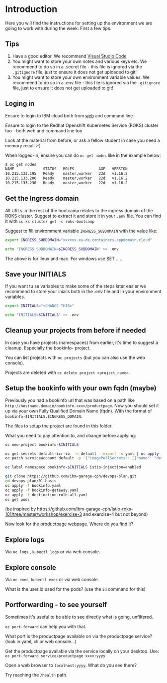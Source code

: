 # Introduction

Here you will find the instructions for setting up the environment we are going to work with during the week.
First a few tips.

## Tips

1. Have a good editor. We recommend [Visual Studio Code](https://code.visualstudio.com/)
2. You might want to store your own notes and various keys etc. We recommend to do so in a .secret file - this file is ignored via the `.gitignore` file, just to ensure it does not get uploaded to git!
3. You might want to store your own environment variable values. We recommend to do so in a .env file - this file is ignored via the `.gitignore` file, just to ensure it does not get uploaded to git!

## Loging in

Ensure to login to IBM cloud both from [web](https://cloud.ibm.com) and command line.

Ensure to login to the Redhat Openshift Kubernetes Service (ROKS) cluster too - 
both web and command line too.

Look at the material from before, or ask a fellow student in case you need a memory recall :-)

When logged-in, ensure you can do `oc get nodes` like in the example below:
```bash
$ oc get nodes
NAME             STATUS   ROLES           AGE   VERSION
10.215.133.195   Ready    master,worker   22d   v1.16.2
10.215.133.206   Ready    master,worker   22d   v1.16.2
10.215.133.230   Ready    master,worker   22d   v1.16.2
```

## Get the Ingress domain
All URLs in the rest of the bootcamp relates to the ingress domain of the ROKS cluster. Suggest to extract it and store it in your `.env` file.
You can find it with `ic ks cluster get -c roks-bootcamp`

Suggest to fill enviromment variable `INGRESS_SUBDOMAIN` with the value like:

```bash
export INGRESS_SUBDOMAIN="xxxxxx.eu-de.containers.appdomain.cloud"

echo "INGRESS_SUBDOMAIN=$INGRESS_SUBDOMAIN" >> .env
```

The above is for linux and mac. For windows use SET .....

## Save your INITIALS
If you want tu se variables to make some of the steps later easier we recommend to store your iniails both in the .env file and in your environment variables.

```bash
export INITIALS="<CHANGE THIS>"

echo "INITIALS=$INITIALS" >> .env
```

## Cleanup your projects from before if needed

In case you have projects (namespaces) from earlier, it's time to suggest a cleanup. Especially the bookinfo-<id> project.

You can list projects with `oc projects` (but you can also use the web console).

Projects are deleted with `oc delete project <project_name>`.

## Setup the bookinfo with your own fqdn (maybe)
Previously you had a bookinfo url that was based on a path like `http://hostname.domain/bookinfo-<xx>/productpage`. Now you should set it up via your own Fully Qualified Domain Name (fqdn). With the format of `bookinfo-$INITIALS.$INGRESS_DOMAIN`.

The files to setup the project are found in this folder.

What you need to pay attention to, and change before applying:

```bash
oc new-project bookinfo-$INITIALS

oc get secrets default-icr-io  -n default --export -o yaml | oc apply -f -
oc patch serviceaccount default -p '{"imagePullSecrets": [{"name": "default-icr-io"}]}'

oc label namespace bookinfo-$INITIALS istio-injection=enabled

git clone https://github.com/ibm-garage-cph/devops-plan.git
cd devops-plan/01-basis
oc apply -f bookinfo.yaml
oc apply -f bookinfo-gateway.yaml
oc apply -f destination-rule-all.yaml
oc get pods


```

(be inspired by https://github.com/ibm-garage-cph/istio-roks-101/tree/master/workshop/exercise-3 and exercise-4 but not beyond)

Now look for the productpage webpage. Where do you find it?

## Explore logs
Via `oc logs` ,  `kubectl logs` or via web console.


## Explore console
Via `oc exec`, `kubectl exec` or via web console.

What is the user id used for the pods? (use the `id` command for this)

## Portforwarding - to see yourself
Sometimes it's useful to be able to see directly what is going, unfiltered.

`oc port-forward` can help you with that.

What port is the productpage available on via the productpage service? (look in yaml, cli or web console...)

Get the productpage available via the service locally on your desktop. Use:
`oc port-forward service/productpage xxxx:yyyy`

Open a web browser to `localhost:yyyy`. What do you see there?

Try reaching the `/health` path.

